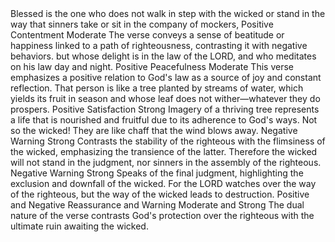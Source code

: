 <sentimentAnalysis>
    <psalm number="1">
        <verse number="1">
            <text>Blessed is the one who does not walk in step with the wicked or stand in the way that sinners take or sit in the company of mockers,</text>
            <polarity>Positive</polarity>
            <emotion>Contentment</emotion>
            <intensity>Moderate</intensity>
            <context>The verse conveys a sense of beatitude or happiness linked to a path of righteousness, contrasting it with negative behaviors.</context>
        </verse>
        <verse number="2">
            <text>but whose delight is in the law of the LORD, and who meditates on his law day and night.</text>
            <polarity>Positive</polarity>
            <emotion>Peacefulness</emotion>
            <intensity>Moderate</intensity>
            <context>This verse emphasizes a positive relation to God's law as a source of joy and constant reflection.</context>
        </verse>
        <verse number="3">
            <text>That person is like a tree planted by streams of water, which yields its fruit in season and whose leaf does not wither—whatever they do prospers.</text>
            <polarity>Positive</polarity>
            <emotion>Satisfaction</emotion>
            <intensity>Strong</intensity>
            <context>Imagery of a thriving tree represents a life that is nourished and fruitful due to its adherence to God's ways.</context>
        </verse>
        <verse number="4">
            <text>Not so the wicked! They are like chaff that the wind blows away.</text>
            <polarity>Negative</polarity>
            <emotion>Warning</emotion>
            <intensity>Strong</intensity>
            <context>Contrasts the stability of the righteous with the flimsiness of the wicked, emphasizing the transience of the latter.</context>
        </verse>
        <verse number="5">
            <text>Therefore the wicked will not stand in the judgment, nor sinners in the assembly of the righteous.</text>
            <polarity>Negative</polarity>
            <emotion>Warning</emotion>
            <intensity>Strong</intensity>
            <context>Speaks of the final judgment, highlighting the exclusion and downfall of the wicked.</context>
        </verse>
        <verse number="6">
            <text>For the LORD watches over the way of the righteous, but the way of the wicked leads to destruction.</text>
            <polarity>Positive and Negative</polarity>
            <emotion>Reassurance and Warning</emotion>
            <intensity>Moderate and Strong</intensity>
            <context>The dual nature of the verse contrasts God's protection over the righteous with the ultimate ruin awaiting the wicked.</context>
        </verse>
    </psalm>
</sentimentAnalysis>